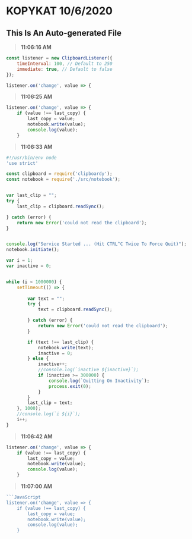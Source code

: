 # KOPYKAT 10/6/2020 
## This Is An Auto-generated File

>**11:06:16 AM**

```JavaScript
const listener = new ClipboardListener({
    timeInterval: 100, // Default to 250
    immediate: true, // Default to false
});

listener.on('change', value => {
```

>**11:06:25 AM**

```JavaScript
listener.on('change', value => {
    if (value !== last_copy) {
        last_copy = value;
        notebook.write(value);
        console.log(value);
    }
```

>**11:06:33 AM**

```JavaScript
#!/usr/bin/env node
'use strict'

const clipboard = require('clipboardy');
const notebook = require('./src/notebook');


var last_clip = "";
try {
    last_clip = clipboard.readSync();

} catch (error) {
    return new Error('could not read the clipboard');
}


console.log("Service Started ... (Hit CTRL^C Twice To Force Quit)");
notebook.initiate();

var i = 1;
var inactive = 0;


while (i < 1000000) {
    setTimeout(() => {
        
        var text = "";
        try {
            text = clipboard.readSync();

        } catch (error) {
            return new Error('could not read the clipboard');
        }

        if (text !== last_clip) {
            notebook.write(text);
            inactive = 0;
        } else {
            inactive++;
            //console.log(`inactive ${inactive}`);
            if (inactive >= 300000) {
                console.log(`Quitting On Inactivity`);
                process.exit(0);
            }
        }
        last_clip = text;
    }, 1000);
    //console.log(`i ${i}`);
    i++;
}
```

>**11:06:42 AM**

```JavaScript
listener.on('change', value => {
    if (value !== last_copy) {
        last_copy = value;
        notebook.write(value);
        console.log(value);
    }
```

>**11:07:00 AM**

```JavaScript
```JavaScript
listener.on('change', value => {
    if (value !== last_copy) {
        last_copy = value;
        notebook.write(value);
        console.log(value);
    }
```
```